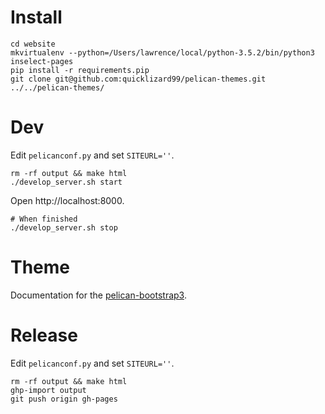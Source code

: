 # Install
```
cd website
mkvirtualenv --python=/Users/lawrence/local/python-3.5.2/bin/python3 inselect-pages
pip install -r requirements.pip
git clone git@github.com:quicklizard99/pelican-themes.git ../../pelican-themes/
```

# Dev
Edit `pelicanconf.py` and set `SITEURL=''`.

```
rm -rf output && make html
./develop_server.sh start
```

Open http://localhost:8000.

```
# When finished
./develop_server.sh stop
```

# Theme
Documentation for the
[pelican-bootstrap3](https://github.com/getpelican/pelican-themes/tree/master/pelican-bootstrap3).


# Release
Edit `pelicanconf.py` and set `SITEURL=''`.

```
rm -rf output && make html
ghp-import output
git push origin gh-pages
```
